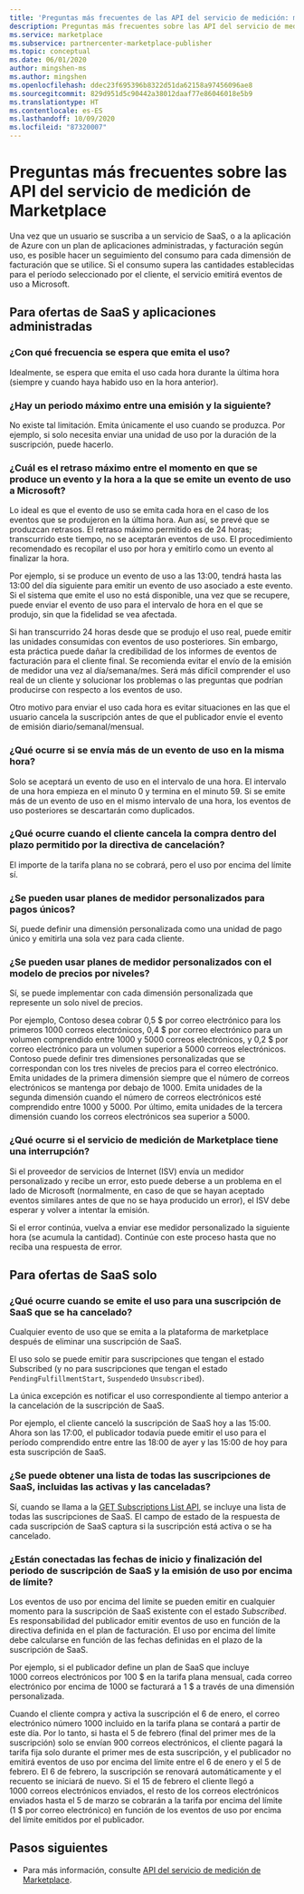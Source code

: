 ```yaml
---
title: 'Preguntas más frecuentes de las API del servicio de medición: marketplace comercial de Microsoft'
description: Preguntas más frecuentes sobre las API del servicio de medición para las ofertas de SaaS en Microsoft AppSource y Azure Marketplace.
ms.service: marketplace
ms.subservice: partnercenter-marketplace-publisher
ms.topic: conceptual
ms.date: 06/01/2020
author: mingshen-ms
ms.author: mingshen
ms.openlocfilehash: ddec23f695396b8322d51da62158a97456096ae8
ms.sourcegitcommit: 829d951d5c90442a38012daaf77e86046018e5b9
ms.translationtype: HT
ms.contentlocale: es-ES
ms.lasthandoff: 10/09/2020
ms.locfileid: "87320007"
---
```

# <a name="marketplace-metered-billing-apis---faq"></a>Preguntas más frecuentes sobre las API del servicio de medición de Marketplace

Una vez que un usuario se suscriba a un servicio de SaaS, o a la aplicación de Azure con un plan de aplicaciones administradas, y facturación según uso, es posible hacer un seguimiento del consumo para cada dimensión de facturación que se utilice.  Si el consumo supera las cantidades establecidas para el período seleccionado por el cliente, el servicio emitirá eventos de uso a Microsoft.

## <a name="for-both-saas-offers-and-managed-apps"></a>Para ofertas de SaaS y aplicaciones administradas

### <a name="how-often-is-it-expected-to-emit-usage"></a>¿Con qué frecuencia se espera que emita el uso?

Idealmente, se espera que emita el uso cada hora durante la última hora (siempre y cuando haya habido uso en la hora anterior).

### <a name="is-there-a-maximal-period-between-one-emission-and-the-next-one"></a>¿Hay un periodo máximo entre una emisión y la siguiente?

No existe tal limitación. Emita únicamente el uso cuando se produzca. Por ejemplo, si solo necesita enviar una unidad de uso por la duración de la suscripción, puede hacerlo.

### <a name="what-is-the-maximum-delay-between-the-time-an-event-occurs-and-the-time-a-usage-event-is-emitted-to-microsoft"></a>¿Cuál es el retraso máximo entre el momento en que se produce un evento y la hora a la que se emite un evento de uso a Microsoft?

Lo ideal es que el evento de uso se emita cada hora en el caso de los eventos que se produjeron en la última hora. Aun así, se prevé que se produzcan retrasos. El retraso máximo permitido es de 24 horas; transcurrido este tiempo, no se aceptarán eventos de uso. El procedimiento recomendado es recopilar el uso por hora y emitirlo como un evento al finalizar la hora.

Por ejemplo, si se produce un evento de uso a las 13:00, tendrá hasta las 13:00 del día siguiente para emitir un evento de uso asociado a este evento.  Si el sistema que emite el uso no está disponible, una vez que se recupere, puede enviar el evento de uso para el intervalo de hora en el que se produjo, sin que la fidelidad se vea afectada.

Si han transcurrido 24 horas desde que se produjo el uso real, puede emitir las unidades consumidas con eventos de uso posteriores.  Sin embargo, esta práctica puede dañar la credibilidad de los informes de eventos de facturación para el cliente final.  Se recomienda evitar el envío de la emisión de medidor una vez al día/semana/mes.  Será más difícil comprender el uso real de un cliente y solucionar los problemas o las preguntas que podrían producirse con respecto a los eventos de uso.

Otro motivo para enviar el uso cada hora es evitar situaciones en las que el usuario cancela la suscripción antes de que el publicador envíe el evento de emisión diario/semanal/mensual.

### <a name="what-happens-when-you-send-more-than-one-usage-event-in-the-same-hour"></a>¿Qué ocurre si se envía más de un evento de uso en la misma hora?

Solo se aceptará un evento de uso en el intervalo de una hora. El intervalo de una hora empieza en el minuto 0 y termina en el minuto 59.  Si se emite más de un evento de uso en el mismo intervalo de una hora, los eventos de uso posteriores se descartarán como duplicados.

### <a name="what-happens-when-the-customer-cancels-the-purchase-within-the-time-allowed-by-the-cancellation-policy"></a>¿Qué ocurre cuando el cliente cancela la compra dentro del plazo permitido por la directiva de cancelación?

El importe de la tarifa plana no se cobrará, pero el uso por encima del límite sí.

### <a name="can-custom-meter-plans-be-used-for-one-time-payments"></a>¿Se pueden usar planes de medidor personalizados para pagos únicos?

Sí, puede definir una dimensión personalizada como una unidad de pago único y emitirla una sola vez para cada cliente.

### <a name="can-custom-meter-plans-be-used-to-tiered-pricing-model"></a>¿Se pueden usar planes de medidor personalizados con el modelo de precios por niveles?

Sí, se puede implementar con cada dimensión personalizada que represente un solo nivel de precios.

Por ejemplo, Contoso desea cobrar 0,5 $ por correo electrónico para los primeros 1000 correos electrónicos, 0,4 $ por correo electrónico para un volumen comprendido entre 1000 y 5000 correos electrónicos, y 0,2 $ por correo electrónico para un volumen superior a 5000 correos electrónicos. Contoso puede definir tres dimensiones personalizadas que se correspondan con los tres niveles de precios para el correo electrónico. Emita unidades de la primera dimensión siempre que el número de correos electrónicos se mantenga por debajo de 1000. Emita unidades de la segunda dimensión cuando el número de correos electrónicos esté comprendido entre 1000 y 5000. Por último, emita unidades de la tercera dimensión cuando los correos electrónicos sea superior a 5000.

### <a name="what-happens-if-the-marketplace-metering-service-has-an-outage"></a>¿Qué ocurre si el servicio de medición de Marketplace tiene una interrupción?

Si el proveedor de servicios de Internet (ISV) envía un medidor personalizado y recibe un error, esto puede deberse a un problema en el lado de Microsoft (normalmente, en caso de que se hayan aceptado eventos similares antes de que no se haya producido un error), el ISV debe esperar y volver a intentar la emisión.

Si el error continúa, vuelva a enviar ese medidor personalizado la siguiente hora (se acumula la cantidad). Continúe con este proceso hasta que no reciba una respuesta de error.

## <a name="for-saas-offers-only"></a>Para ofertas de SaaS solo

### <a name="what-happens-when-you-emit-usage-for-a-saas-subscription-that-has-been-unsubscribed-already"></a>¿Qué ocurre cuando se emite el uso para una suscripción de SaaS que se ha cancelado?

Cualquier evento de uso que se emita a la plataforma de marketplace después de eliminar una suscripción de SaaS.

El uso solo se puede emitir para suscripciones que tengan el estado Subscribed (y no para suscripciones que tengan el estado `PendingFulfillmentStart`, `Suspended`o `Unsubscribed`).

La única excepción es notificar el uso correspondiente al tiempo anterior a la cancelación de la suscripción de SaaS.

Por ejemplo, el cliente canceló la suscripción de SaaS hoy a las 15:00. Ahora son las 17:00, el publicador todavía puede emitir el uso para el período comprendido entre entre las 18:00 de ayer y las 15:00 de hoy para esta suscripción de SaaS.

### <a name="can-you-get-a-list-of-all-saas-subscriptions-including-active-and-unsubscribed-subscriptions"></a>¿Se puede obtener una lista de todas las suscripciones de SaaS, incluidas las activas y las canceladas?

Sí, cuando se llama a la [GET Subscriptions List API](pc-saas-fulfillment-api-v2.md#subscription-apis), se incluye una lista de todas las suscripciones de SaaS. El campo de estado de la respuesta de cada suscripción de SaaS captura si la suscripción está activa o se ha cancelado.

### <a name="are-the-start-and-end-dates-of-saas-subscription-term-and-overage-usage-emission-connected"></a>¿Están conectadas las fechas de inicio y finalización del periodo de suscripción de SaaS y la emisión de uso por encima de límite?

Los eventos de uso por encima del límite se pueden emitir en cualquier momento para la suscripción de SaaS existente con el estado *Subscribed*. Es responsabilidad del publicador emitir eventos de uso en función de la directiva definida en el plan de facturación. El uso por encima del límite debe calcularse en función de las fechas definidas en el plazo de la suscripción de SaaS. 

Por ejemplo, si el publicador define un plan de SaaS que incluye 1000 correos electrónicos por 100 $ en la tarifa plana mensual, cada correo electrónico por encima de 1000 se facturará a 1 $ a través de una dimensión personalizada.

Cuando el cliente compra y activa la suscripción el 6 de enero, el correo electrónico número 1000 incluido en la tarifa plana se contará a partir de este día. Por lo tanto, si hasta el 5 de febrero (final del primer mes de la suscripción) solo se envían 900 correos electrónicos, el cliente pagará la tarifa fija solo durante el primer mes de esta suscripción, y el publicador no emitirá eventos de uso por encima del límite entre el 6 de enero y el 5 de febrero. El 6 de febrero, la suscripción se renovará automáticamente y el recuento se iniciará de nuevo. Si el 15 de febrero el cliente llegó a 1000 correos electrónicos enviados, el resto de los correos electrónicos enviados hasta el 5 de marzo se cobrarán a la tarifa por encima del límite (1 $ por correo electrónico) en función de los eventos de uso por encima del límite emitidos por el publicador.

## <a name="next-steps"></a>Pasos siguientes

- Para más información, consulte [API del servicio de medición de Marketplace](./marketplace-metering-service-apis.md).
